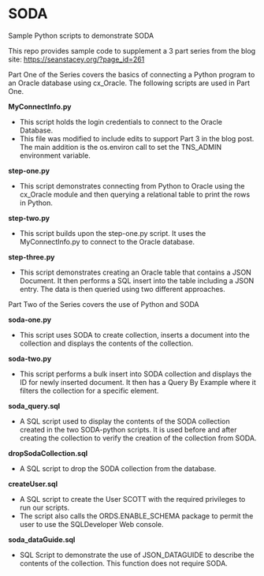 # SODA
Sample Python scripts to demonstrate SODA

This repo provides sample code to supplement a 3 part series from the blog site: https://seanstacey.org/?page_id=261

Part One of the Series covers the basics of connecting a Python program to an Oracle database using cx_Oracle.  The following scripts are used in Part One.

**MyConnectInfo.py**
 - This script holds the login credentials to connect to the Oracle Database.
 - This file was modified to include edits to support Part 3 in the blog post.  The main addition is the os.environ call to set the TNS_ADMIN environment variable.  
   
**step-one.py**
 - This script demonstrates connecting from Python to Oracle using the cx_Oracle module and then querying a relational table to print the rows in Python.
 
**step-two.py**
 - This script builds upon the step-one.py script. It uses the MyConnectInfo.py to connect to the Oracle database.
 
**step-three.py**
 - This script demonstrates creating an Oracle table that contains a JSON Document.  It then performs a SQL insert into the table including a JSON entry. The data is then queried using two different approaches.
 
 
Part Two of the Series covers the use of Python and SODA
 
**soda-one.py**
 - This script uses SODA to create collection, inserts a document into the collection and displays the contents of the collection.
  
**soda-two.py**
 - This script performs a bulk insert into SODA collection and displays the ID for newly inserted document.  It then has a Query By Example where it filters the collection for a specific element.
  
**soda_query.sql**
 - A SQL script used to display the contents of the SODA collection created in the two SODA-python scripts. It is used before and after creating the collection to verify the creation of the collection from SODA.
   
**dropSodaCollection.sql**
 - A SQL script to drop the SODA collection from the database.

**createUser.sql**
 - A SQL script to create the User SCOTT with the required privileges to run our scripts.
 - The script also calls the ORDS.ENABLE_SCHEMA package to permit the user to use the SQLDeveloper Web console.
 
**soda_dataGuide.sql**
 - SQL Script to demonstrate the use of JSON_DATAGUIDE to describe the contents of the collection.  This function does not require SODA.
 
